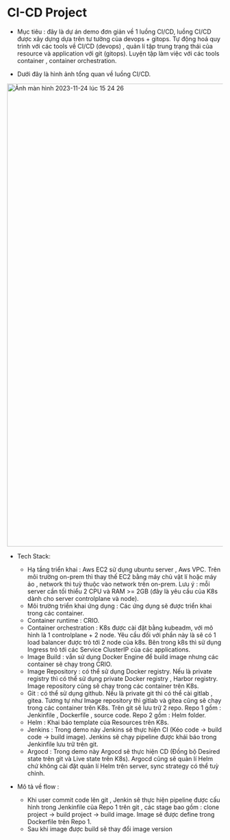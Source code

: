 # CI-CD Project

- Mục tiêu : đây là dự án demo đơn giản về 1 luồng CI/CD, luồng CI/CD được xây dựng dựa trên tư tưởng của devops + gitops. Tự động hoá quy trình với các tools về CI/CD (devops) , quản lí tập trung trạng thái của resource và application với git (gitops). Luyện tập làm việc với các tools container , container orchestration.

- Dưới đây là hình ảnh tổng quan về luồng CI/CD.


<img width="1081" alt="Ảnh màn hình 2023-11-24 lúc 15 24 26" src="https://github.com/locnb1995/CI-CD/assets/28696846/f678d859-fa3e-45d6-bdbc-8b686fd873f8">


- Tech Stack:
  + Hạ tầng triển khai : Aws EC2 sử dụng ubuntu server , Aws VPC. Trên môi trường on-prem thì thay thế EC2 bằng máy chủ vật lí hoặc máy ảo , network thì tuỳ thuộc vào network trên on-prem. Lưu ý : mỗi server cần tối thiểu 2 CPU và RAM >= 2GB (đây là yêu cầu của K8s dành cho server controlplane và node).
  + Môi trường triển khai ứng dụng : Các ứng dụng sẽ được triển khai trong các container.
  + Container runtime : CRIO.
  + Container orchestration : K8s được cài đặt bằng kubeadm, với mô hình là 1 controlplane + 2 node. Yêu cầu đối với phần này là sẽ có 1 load balancer được trỏ tới 2 node của k8s. Bên trong k8s thì sử dụng Ingress trỏ tới các Service ClusterIP của các applications.
  + Image Build : vẫn sử dụng Docker Engine để build image nhưng các container sẽ chạy trong CRIO.
  + Image Repository : có thể sử dụng Docker registry. Nếu là private registry thì có thể sử dụng private Docker registry , Harbor registry. Image repository cũng sẽ chạy trong các container trên K8s.
  + Git : có thể sử dụng github. Nếu là private git thì có thể cài gitlab , gitea. Tương tự như Image repository thì gitlab và gitea cũng sẽ chạy trong các container trên K8s. Trên git sẽ lưu trữ 2 repo. Repo 1 gồm : Jenkinfile , Dockerfile , source code. Repo 2 gồm : Helm folder.
  + Helm : Khai báo template của Resources trên K8s.
  + Jenkins : Trong demo này Jenkins sẽ thực hiện CI (Kéo code -> build code -> build image). Jenkins sẽ chạy pipeline được khái báo trong Jenkinfile lưu trữ trên git.
  + Argocd : Trong demo này Argocd sẽ thực hiện CD (Đồng bộ Desired state trên git và Live state trên K8s). Argocd cũng sẽ quản lí Helm chứ không cài đặt quản lí Helm trên server, sync strategy có thể tuỳ chỉnh.


- Mô tả về flow :
  + Khi user commit code lên git , Jenkin sẽ thực hiện pipeline được cấu hình trong Jenkinfile của Repo 1 trên git , các stage bao gồm : clone project -> build project -> build image. Image sẽ được define trong Dockerfile trên Repo 1.
  + Sau khi image được build sẽ thay đổi image version




